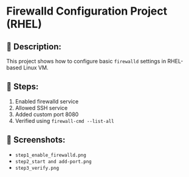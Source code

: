 # Firewalld Configuration Project (RHEL)

## 🔧 Description:
This project shows how to configure basic `firewalld` settings in RHEL-based Linux VM.

## 📸 Steps:
1. Enabled firewalld service
2. Allowed SSH service
3. Added custom port 8080
4. Verified using `firewall-cmd --list-all`

## 📂 Screenshots:
- `step1_enable_firewalld.png`
- `step2_start and add-port.png`
-  `step3_verify.png`

